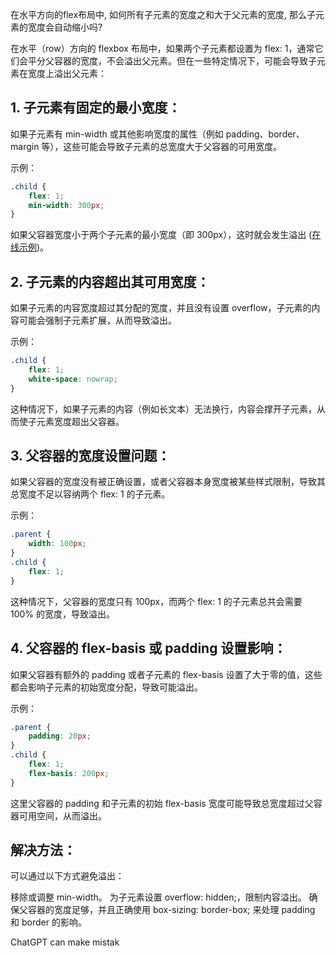 在水平方向的flex布局中, 如何所有子元素的宽度之和大于父元素的宽度, 那么子元素的宽度会自动缩小吗?

在水平（row）方向的 flexbox 布局中，如果两个子元素都设置为 flex: 1，通常它们会平分父容器的宽度，不会溢出父元素。但在一些特定情况下，可能会导致子元素在宽度上溢出父元素：

## 1. 子元素有固定的最小宽度：
如果子元素有 min-width 或其他影响宽度的属性（例如 padding、border、margin 等），这些可能会导致子元素的总宽度大于父容器的可用宽度。

示例：

```css
.child {
    flex: 1;
    min-width: 300px;
}
```

如果父容器宽度小于两个子元素的最小宽度（即 300px），这时就会发生溢出 ([在线示例](https://stackblitz.com/edit/stackblitz-starters-qczkoh?description=HTML/CSS/JS%20Starter&file=script.js,styles.css,index.html&terminalHeight=10&title=Static%20Starter))。

## 2. 子元素的内容超出其可用宽度：
如果子元素的内容宽度超过其分配的宽度，并且没有设置 overflow，子元素的内容可能会强制子元素扩展，从而导致溢出。

示例：

```css
.child {
    flex: 1;
    white-space: nowrap;
}
```

这种情况下，如果子元素的内容（例如长文本）无法换行，内容会撑开子元素，从而使子元素宽度超出父容器。

## 3. 父容器的宽度设置问题：
如果父容器的宽度没有被正确设置，或者父容器本身宽度被某些样式限制，导致其总宽度不足以容纳两个 flex: 1 的子元素。

示例：

```css
.parent {
    width: 100px;
}
.child {
    flex: 1;
}
```

这种情况下，父容器的宽度只有 100px，而两个 flex: 1 的子元素总共会需要 100% 的宽度，导致溢出。

## 4. 父容器的 flex-basis 或 padding 设置影响：
如果父容器有额外的 padding 或者子元素的 flex-basis 设置了大于零的值，这些都会影响子元素的初始宽度分配，导致可能溢出。

示例：

```css
.parent {
    padding: 20px;
}
.child {
    flex: 1;
    flex-basis: 200px;
}
```

这里父容器的 padding 和子元素的初始 flex-basis 宽度可能导致总宽度超过父容器可用空间，从而溢出。

## 解决方法：
可以通过以下方式避免溢出：

移除或调整 min-width。
为子元素设置 overflow: hidden;，限制内容溢出。
确保父容器的宽度足够，并且正确使用 box-sizing: border-box; 来处理 padding 和 border 的影响。









ChatGPT can make mistak
